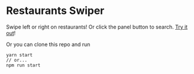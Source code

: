 # Restaurants Swiper
Swipe left or right on restaurants! Or click the panel button to search.
[Try it out](http://wes337.github.io/restaurants-swiper)!

Or you can clone this repo and run

```json5
yarn start
// or...
npm run start
```
